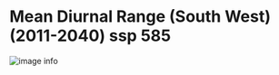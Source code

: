 # Mean Diurnal Range (South West) (2011-2040) ssp 585
![image info]("../../Analysis_Plots/South_West_Extent_OnlyEnvs/Mean_Diurnal_Range_SW_1140_585.png")


